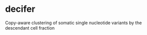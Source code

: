 # decifer
Copy-aware clustering of somatic single nucleotide variants by the descendant cell fraction
